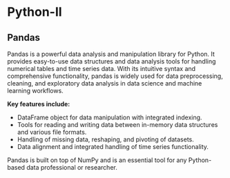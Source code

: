 # Python-II
## Pandas

Pandas is a powerful data analysis and manipulation library for Python. It provides easy-to-use data structures and data analysis tools for handling numerical tables and time series data. With its intuitive syntax and comprehensive functionality, pandas is widely used for data preprocessing, cleaning, and exploratory data analysis in data science and machine learning workflows.

**Key features include:**
- DataFrame object for data manipulation with integrated indexing.
- Tools for reading and writing data between in-memory data structures and various file formats.
- Handling of missing data, reshaping, and pivoting of datasets.
- Data alignment and integrated handling of time series functionality.

Pandas is built on top of NumPy and is an essential tool for any Python-based data professional or researcher.
